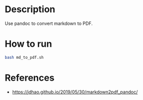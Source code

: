 # Description

Use pandoc to convert markdown to PDF.

# How to run

```bash
bash md_to_pdf.sh
```

# References

+ https://jdhao.github.io/2019/05/30/markdown2pdf_pandoc/

